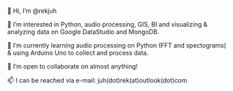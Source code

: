👋 Hi, I’m @rekjuh

👀 I’m interested in Python, audio processing, GIS, BI and visualizing & analyzing data on Google DataStudio and MongoDB.

🌱 I’m currently learning audio processing on Python (FFT and spectograms) & using Arduino Uno to collect and process data.

💞️ I’m open to collaborate on almost anything!

📫 I can be reached via e-mail: juh(dot)rek(at)outlook(dot)com

